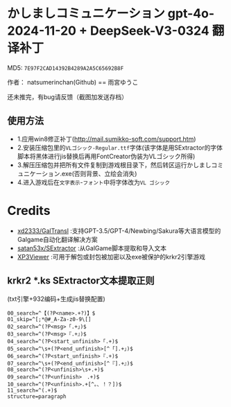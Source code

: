 # かしましコミュニケーション gpt-4o-2024-11-20 + DeepSeek-V3-0324 翻译补丁

MD5: `7E97F2CAD14392B4289A2A5C65692B8F`

作者： natsumerinchan(Github) == 雨宮ゆうこ

还未推完，有bug请反馈（截图加发送存档）

## 使用方法
- 1.应用win8修正补丁(http://mail.sumikko-soft.com/support.htm)
- 2.安装压缩包里的`VLゴシック-Regular.ttf`字体(该字体是用SExtractor的字体脚本将黑体进行jis替换后再用FontCreator伪装为VLゴシック所得)
- 3.解压压缩包并把所有文件复制到游戏根目录下，然后转区运行かしましコミュニケーション.exe(否则背景、立绘会消失)
- 4.进入游戏后在`文字表示`-`フォント`中将字体改为`VL ゴシック`

# Credits

- [xd2333/GalTransl](https://github.com/xd2333/GalTransl.git) :支持GPT-3.5/GPT-4/Newbing/Sakura等大语言模型的Galgame自动化翻译解决方案
- [satan53x/SExtractor](https://github.com/satan53x/SExtractor.git) :从GalGame脚本提取和导入文本
- [XP3Viewer](https://github.com/Inori/FuckGalEngine/blob/master/Krkr/XP3Viewer.rar) :可用于解包或封包被加密以及exe被保护的krkr2引擎游戏

## krkr2 *.ks SExtractor文本提取正则
(txt引擎+932编码+生成jis替换配置)
```
00_search=^【(?P<name>.+?)】$
01_skip=^[;*@#_A-Za-z0-9\[]
02_search=^(?P<msg>「.+」)$
03_search=^(?P<msg>『.+』)$
04_search=^(?P<start_unfinish>「.+)$
05_search=^\s+(?P<end_unfinish>[^「].+」)$
06_search=^(?P<start_unfinish>『.+)$
07_search=^\s+(?P<end_unfinish>[^『].+』)$
08_search=^(?P<unfinish>\s+.+)$
09_search=^(?P<unfinish>　.+)$
10_search=^(?P<unfinish>.+[^。、！？])$
11_search=^(.+)$
structure=paragraph
```
